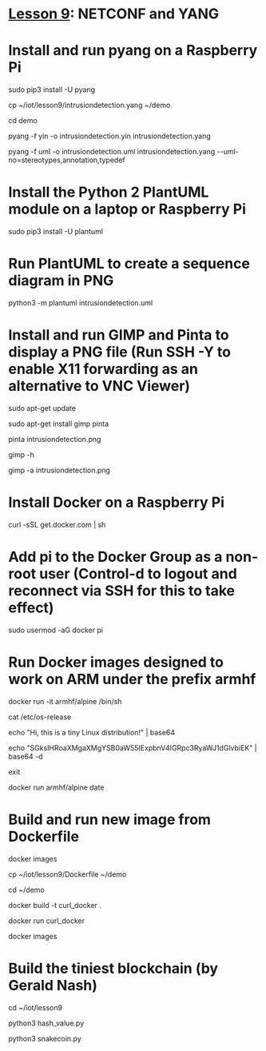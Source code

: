 # <a href="https://goo.gl/RIzzfl">Lesson 9</a>: NETCONF and YANG

# Install and run pyang on a Raspberry Pi

sudo pip3 install -U pyang

cp ~/iot/lesson9/intrusiondetection.yang ~/demo

cd demo

pyang -f yin -o intrusiondetection.yin intrusiondetection.yang

pyang -f uml -o intrusiondetection.uml intrusiondetection.yang --uml-no=stereotypes,annotation,typedef

# Install the Python 2 PlantUML module on a laptop or Raspberry Pi

sudo pip3 install -U plantuml

# Run PlantUML to create a sequence diagram in PNG

python3 -m plantuml intrusiondetection.uml

# Install and run GIMP and Pinta to display a PNG file (Run SSH -Y to enable X11 forwarding as an alternative to VNC Viewer)

sudo apt-get update

sudo apt-get install gimp pinta

pinta intrusiondetection.png

gimp -h

gimp -a intrusiondetection.png

# Install Docker on a Raspberry Pi

curl -sSL get.docker.com | sh

# Add pi to the Docker Group as a non-root user (Control-d to logout and reconnect via SSH for this to take effect)

sudo usermod -aG docker pi

# Run Docker images designed to work on ARM under the prefix armhf

docker run -it armhf/alpine /bin/sh

cat /etc/os-release

echo "Hi, this is a tiny Linux distribution!" | base64

echo "SGksIHRoaXMgaXMgYSB0aW55IExpbnV4IGRpc3RyaWJ1dGlvbiEK" | base64 -d

exit

docker run armhf/alpine date

# Build and run new image from Dockerfile

docker images

cp ~/iot/lesson9/Dockerfile ~/demo

cd ~/demo

docker build -t curl_docker .

docker run curl_docker

docker images

# Build the tiniest blockchain (by Gerald Nash)

cd ~/iot/lesson9

python3 hash_value.py

python3 snakecoin.py
